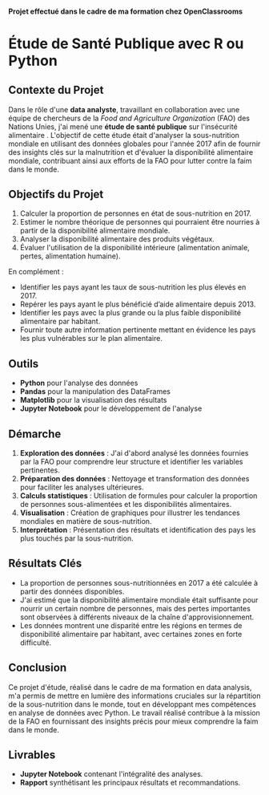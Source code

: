#### Projet effectué dans le cadre de ma formation chez OpenClassrooms
# Étude de Santé Publique avec R ou Python

## Contexte du Projet

Dans le rôle d'une **data analyste**, travaillant en collaboration avec une équipe de chercheurs de la *Food and Agriculture Organization* (FAO) des Nations Unies, j'ai mené une **étude de santé publique** sur l'insécurité alimentaire . L'objectif de cette étude était d'analyser la sous-nutrition mondiale en utilisant des données globales pour l'année 2017 afin de fournir des insights clés sur la malnutrition et d'évaluer la disponibilité alimentaire mondiale, contribuant ainsi aux efforts de la FAO pour lutter contre la faim dans le monde.

## Objectifs du Projet

1. Calculer la proportion de personnes en état de sous-nutrition en 2017.
2. Estimer le nombre théorique de personnes qui pourraient être nourries à partir de la disponibilité alimentaire mondiale.
3. Analyser la disponibilité alimentaire des produits végétaux.
4. Évaluer l'utilisation de la disponibilité intérieure (alimentation animale, pertes, alimentation humaine).

En complément :
   - Identifier les pays ayant les taux de sous-nutrition les plus élevés en 2017.
   - Repérer les pays ayant le plus bénéficié d’aide alimentaire depuis 2013.
   - Identifier les pays avec la plus grande ou la plus faible disponibilité alimentaire par habitant.
   - Fournir toute autre information pertinente mettant en évidence les pays les plus vulnérables sur le plan alimentaire.


## Outils

- **Python** pour l'analyse des données
- **Pandas** pour la manipulation des DataFrames
- **Matplotlib** pour la visualisation des résultats
- **Jupyter Notebook** pour le développement de l'analyse

## Démarche

1. **Exploration des données** : J'ai d'abord analysé les données fournies par la FAO pour comprendre leur structure et identifier les variables pertinentes.
2. **Préparation des données** : Nettoyage et transformation des données pour faciliter les analyses ultérieures.
3. **Calculs statistiques** : Utilisation de formules pour calculer la proportion de personnes sous-alimentées et les disponibilités alimentaires.
4. **Visualisation** : Création de graphiques pour illustrer les tendances mondiales en matière de sous-nutrition.
5. **Interprétation** : Présentation des résultats et identification des pays les plus touchés par la sous-nutrition.

## Résultats Clés

- La proportion de personnes sous-nutritionnées en 2017 a été calculée à partir des données disponibles.
- J'ai estimé que la disponibilité alimentaire mondiale était suffisante pour nourrir un certain nombre de personnes, mais des pertes importantes sont observées à différents niveaux de la chaîne d'approvisionnement.
- Les données montrent une disparité entre les régions en termes de disponibilité alimentaire par habitant, avec certaines zones en forte difficulté.

## Conclusion

Ce projet d'étude, réalisé dans le cadre de ma formation en data analysis, m'a permis de mettre en lumière des informations cruciales sur la répartition de la sous-nutrition dans le monde, tout en développant mes compétences en analyse de données avec Python. Le travail réalisé contribue à la mission de la FAO en fournissant des insights précis pour mieux comprendre la faim dans le monde.

## Livrables

- **Jupyter Notebook** contenant l'intégralité des analyses.
- **Rapport** synthétisant les principaux résultats et recommandations.

